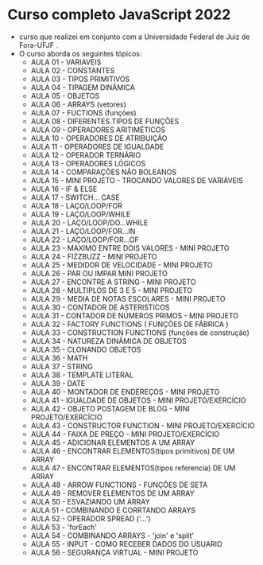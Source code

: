 # Curso completo JavaScript 2022 

 - curso que realizei em conjunto com a Universidade Federal de Juiz de Fora-UFJF .
 - O curso aborda os seguintes tópicos: 
    - AULA 01 - VARIAVEIS 
    - AULA 02 - CONSTANTES 
    - AULA 03 - TIPOS PRIMITIVOS 
    - AULA 04 - TIPAGEM DINÂMICA 
    - AULA 05 - OBJETOS 
    - AULA 06 - ARRAYS (vetores) 
    - AULA 07 - FUCTIONS (funções) 
    - AULA 08 - DIFERENTES TIPOS DE FUNÇÕES 
    - AULA 09 - OPERADORES ARITIMÉTICOS  
    - AULA 10 - OPERADORES DE ATRIBUIÇÃO 
    - AULA 11 - OPERADORES DE IGUALDADE 
    - AULA 12 - OPERADOR TERNÁRIO 
    - AULA 13 - OPERADORES LÓGICOS 
    - AULA 14 - COMPARAÇÕES NÃO BOLEANOS 
    - AULA 15 - MINI PROJETO - TROCANDO VALORES DE VARIÁVEIS 
    - AULA 16 - IF & ELSE 
    - AULA 17 - SWITCH... CASE 
    - AULA 18 - LAÇO/LOOP/FOR 
    - AULA 19 - LAÇO/LOOP/WHILE 
    - AULA 20 - LAÇO/LOOP/DO...WHILE 
    - AULA 21 - LAÇO/LOOP/FOR...IN 
    - AULA 22 - LAÇO/LOOP/FOR...OF 
    - AULA 23 - MAXIMO ENTRE DOIS VALORES - MINI PROJETO 
    - AULA 24 - FIZZBUZZ - MINI PROJETO 
    - AULA 25 - MEDIDOR DE VELOCIDADE - MINI PROJETO 
    - AULA 26 - PAR OU IMPAR MINI PROJETO 
    - AULA 27 - ENCONTRE A STRING - MINI PROJETO 
    - AULA 28 - MULTIPLOS DE 3 E 5 - MINI PROJETO 
    - AULA 29 - MEDIA DE NOTAS ESCOLARES - MINI PROJETO 
    - AULA 30 - CONTADOR DE ASTERISTICOS 
    - AULA 31 - CONTADOR DE NÚMEROS PRIMOS - MINI PROJETO 
    - AULA 32 - FACTORY FUNCTIONS ( FUNÇÕES DE FÁBRICA ) 
    - AULA 33 - CONSTRUCTION FUNCTIONS (funções de construção) 
    - AULA 34 - NATUREZA DINÂMICA DE OBJETOS  
    - AULA 35 - CLONANDO OBJETOS 
    - AULA 36 - MATH 
    - AULA 37 - STRING 
    - AULA 38 - TEMPLATE LITERAL 
    - AULA 39 - DATE 
    - AULA 40 - MONTADOR DE ENDEREÇOS - MINI PROJETO 
    - AULA 41 - IGUALDADE DE OBJETOS - MINI PROJETO/EXERCÍCIO 
    - AULA 42 - OBJETO POSTAGEM DE BLOG - MINI PROJETO/EXERCÍCIO 
    - AULA 43 - CONSTRUCTOR FUNCTION - MINI PROJETO/EXERCÍCIO 
    - AULA 44 - FAIXA DE PREÇO - MINI PROJETO/EXERCÍCIO 
    - AULA 45 - ADICIONAR ELEMENTOS A UM ARRAY 
    - AULA 46 - ENCONTRAR ELEMENTOS(tipos primitivos) DE UM ARRAY 
    - AULA 47 - ENCONTRAR ELEMENTOS(tipos referencia) DE UM ARRAY 
    - AULA 48 - ARROW FUNCTIONS - FUNÇÕES DE SETA 
    - AULA 49 - REMOVER ELEMENTOS DE UM ARRAY 
    - AULA 50 - ESVAZIANDO UM ARRAY 
    - AULA 51 - COMBINANDO E CORRTANDO ARRAYS 
    - AULA 52 - OPERADOR SPREAD ('...') 
    - AULA 53 - 'forEach' 
    - AULA 54 - COMBINANDO ARRAYS - 'join' e 'split' 
    - AULA 55 - INPUT - COMO RECEBER DADOS DO USUARIO
    - AULA 56 - SEGURANÇA VIRTUAL - MINI PROJETO 

